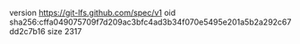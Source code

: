 version https://git-lfs.github.com/spec/v1
oid sha256:cffa049075709f7d209ac3bfc4ad3b34f070e5495e201a5b2a292c67dd2c7b16
size 2317
